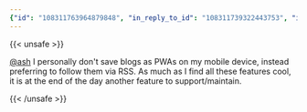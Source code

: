 ```yaml
---
{"id": "108311763964879848", "in_reply_to_id": "108311739322443753", "in_reply_to_account_id": "108222770572210393", "sensitive": true, "spoiler_text": "Web development", "visibility": "unlisted", "language": "en", "replies_count": 0, "reblogs_count": 0, "favourites_count": 1, "edited_at": null, "reblog": null, "application": {"name": "Tusky", "website": "https://tusky.app"}, "account": {"id": "108219415927856966", "username": "brozek", "acct": "brozek", "display_name": "Brandon Rozek", "url": "https://fosstodon.org/@brozek", "uri": "https://fosstodon.org/users/brozek", "avatar": "https://cdn.fosstodon.org/accounts/avatars/108/219/415/927/856/966/original/bae9f46f23936e79.jpg", "avatar_static": "https://cdn.fosstodon.org/accounts/avatars/108/219/415/927/856/966/original/bae9f46f23936e79.jpg", "header": "https://fosstodon.org/headers/original/missing.png", "header_static": "https://fosstodon.org/headers/original/missing.png", "noindex": true, "roles": []}, "media_attachments": [], "mentions": [{"id": "108222770572210393", "username": "ash", "url": "https://bne.social/@ash", "acct": "ash@bne.social"}], "tags": [], "emojis": [], "card": null, "poll": null, "syndication": "https://fosstodon.org/@brozek/108311763964879848", "date": "2022-05-16T13:05:59.324Z"}
---
```

{{< unsafe >}}
<p><span class="h-card" translate="no"><a href="https://bne.social/@ash" class="u-url mention">@<span>ash</span></a></span> I personally don&#39;t save blogs as PWAs on my mobile device, instead preferring to follow them via RSS. As much as I find all these features cool, it is at the end of the day another feature to support/maintain.</p>
{{< /unsafe >}}

